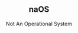 <!-- PROJECT LOGO -->
<br />
<p align="center">

  <h2 align="center">naOS</h2>

  <p align="center">
   Not An Operational System
</a>
  </p>
</p>
